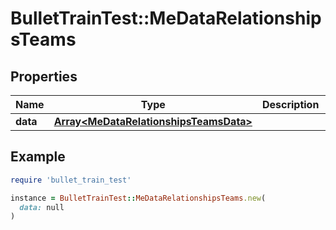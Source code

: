 # BulletTrainTest::MeDataRelationshipsTeams

## Properties

| Name | Type | Description | Notes |
| ---- | ---- | ----------- | ----- |
| **data** | [**Array&lt;MeDataRelationshipsTeamsData&gt;**](MeDataRelationshipsTeamsData.md) |  | [optional] |

## Example

```ruby
require 'bullet_train_test'

instance = BulletTrainTest::MeDataRelationshipsTeams.new(
  data: null
)
```

